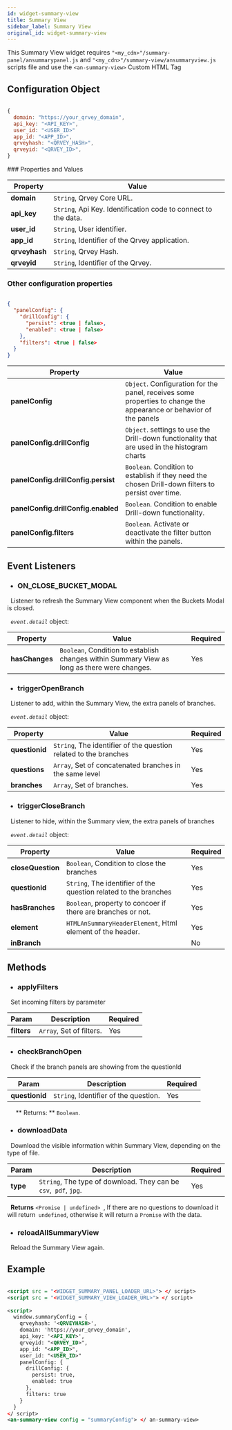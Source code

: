 ```yaml
---
id: widget-summary-view
title: Summary View
sidebar_label: Summary View
original_id: widget-summary-view
---
```

<div style={{textAlign: "justify"}}>

This Summary View widget requires `"<my_cdn>"/summary-panel/ansummarypanel.js` and `"<my_cdn>"/summary-view/ansummaryview.js` scripts file and
use the `<an-summary-view>` Custom HTML Tag

## Configuration Object

```javascript

{
  domain: "https://your_qrvey_domain",
  api_key: "<API_KEY>",
  user_id: "<USER_ID>"
  app_id: "<APP_ID>",
  qrveyhash: "<QRVEY_HASH>",
  qrveyid: "<QRVEY_ID>",
}

```

\### Properties and Values 

| **Property**  | **Value**                                                             |
| ------------- | --------------------------------------------------------------------- |
| **domain**    | `String`, Qrvey Core URL.                                      |
| **api_key**   | `String`, Api Key. Identification code to connect to the data. |
| **user_id**   | `String`, User identifier.                                     |
| **app_id**    | `String`, Identifier of the Qrvey application.                 |
| **qrveyhash** | `String`, Qrvey Hash.                                          |
| **qrveyid**   | `String`, Identifier of the Qrvey.                             |

### Other configuration properties

```json

{
  "panelConfig": {
    "drillConfig": {
      "persist": <true | false>,
      "enabled": <true | false>
    },
    "filters": <true | false>
  }
}

```

| **Property**                        | **Value**                                                                                                                 |
| ----------------------------------- | ------------------------------------------------------------------------------------------------------------------------- |
| **panelConfig**                     | `Object`. Configuration for the panel, receives some properties to change the appearance or behavior of the panels |
| **panelConfig.drillConfig**         | `Object`. settings to use the Drill-down functionality that are used in the histogram charts                       |
| **panelConfig.drillConfig.persist** | `Boolean`. Condition to establish if they need the chosen Drill-down filters to persist over time.                 |
| **panelConfig.drillConfig.enabled** | `Boolean`. Condition to enable Drill-down functionality.                                                           |
| **panelConfig.filters**             | `Boolean`. Activate or deactivate the filter button within the panels.                                             |

## Event Listeners

-   ### ON_CLOSE_BUCKET_MODAL

  Listener to refresh the Summary View component when the Buckets Modal is closed.

  _`event.detail`_ object:

| **Property**   | **Value**                                                                                           | **Required** |
| -------------- | --------------------------------------------------------------------------------------------------- | ------------ |
| **hasChanges** | `Boolean`, Condition to establish changes within Summary View as long as there were changes. | Yes          |

-   ### triggerOpenBranch

  Listener to add, within the Summary View, the extra panels of branches.

  _`event.detail`_ object:

| **Property**   | **Value**                                                               | **Required** |
| -------------- | ----------------------------------------------------------------------- | ------------ |
| **questionid** | `String`, The identifier of the question related to the branches | Yes          |
| **questions**  | `Array`, Set of concatenated branches in the same level          | Yes          |
| **branches**   | `Array`, Set of branches.                                        | Yes          |

-   ### triggerCloseBranch

  Listener to hide, within the Summary view, the extra panels of branches

  _`event.detail`_ object:

| **Property**      | **Value**                                                               | **Required** |
| ----------------- | ----------------------------------------------------------------------- | ------------ |
| **closeQuestion** | `Boolean`, Condition to close the branches                       | Yes          |
| **questionid**    | `String`, The identifier of the question related to the branches | Yes          |
| **hasBranches**   | `Boolean`, property to concoer if there are branches or not.     | Yes          |
| **element**       | `HTMLAnSummaryHeaderElement`, Html element of the header.        | Yes          |
| **inBranch**      |                                                                         | No           |

## Methods

-   ### applyFilters

  Set incoming filters by parameter

| **Param**   | **Description**                 | **Required** |
| ----------- | ------------------------------- | ------------ |
| **filters** | `Array`, Set of filters. | Yes          |

-   ### checkBranchOpen

  Check if the branch panels are showing from the questionId

| **Param**      | **Description**                              | **Required** |
| -------------- | -------------------------------------------- | ------------ |
| **questionid** | `String`, Identifier of the question. | Yes          |

  
  ** Returns: ** `Boolean`.

-   ### downloadData

  Download the visible information within Summary View, depending on the type of file.

| **Param** | **Description**                                                                              | **Required** |
| --------- | -------------------------------------------------------------------------------------------- | ------------ |
| **type**  | `String`, The type of download. They can be `csv`,` pdf`, `jpg`. | Yes          |

  **Returns** `<Promise | undefined> `, If there are no questions to download it will return` undefined`, otherwise it will return a `Promise` with the data.

-   ### reloadAllSummaryView

  Reload the Summary View again.

## Example

```xml

<script src = "<WIDGET_SUMMARY_PANEL_LOADER_URL>"> </ script>
<script src = "<WIDGET_SUMMARY_VIEW_LOADER_URL>"> </ script>
 
<script>
  window.summaryConfig = {
    qrveyhash: '<QRVEYHASH>',
    domain: 'https://your_qrvey_domain',
    api_key: '<API_KEY>',
    qrveyid: "<QRVEY_ID>",
    app_id: "<APP_ID>",
    user_id: "<USER_ID>"
    panelConfig: {
      drillConfig: {
        persist: true,
        enabled: true
      },
      filters: true
    }
  }
</ script>
<an-summary-view config = "summaryConfig"> </ an-summary-view>

```
</div>